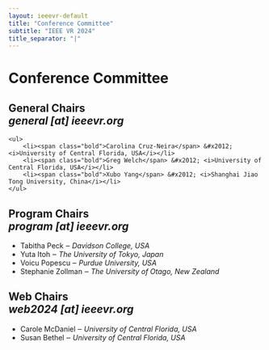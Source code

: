 ```yaml
---									
layout: ieeevr-default									
title: "Conference Committee"	
subtitle: "IEEE VR 2024"
title_separator: "|"
---
```

  
<h1>Conference Committee</h1>
<div>									
	<h2>General Chairs <div class="floatRight"><i class="fas fa-fw fa-envelope-square emailIcon" style=""></i><i class="emailText">general [at] ieeevr.org</i></div></h2>
					
	<ul>	
		<li><span class="bold">Carolina Cruz-Neira</span> &#x2012; <i>University of Central Florida, USA</i></li>			
		<li><span class="bold">Greg Welch</span> &#x2012; <i>University of Central Florida, USA</i></li>					
		<li><span class="bold">Xubo Yang</span> &#x2012; <i>Shanghai Jiao Tong University, China</i></li>
	</ul>					
</div>
<div>
	<h2>Program Chairs <div class="floatRight"><i class="fas fa-fw fa-envelope-square emailIcon" style=""></i><i class="emailText">program [at] ieeevr.org</i></div></h2>						
	<ul>							
		<li><span class="bold">Tabitha Peck</span> &#x2012; <i>Davidson College, USA</i></li>	
		<li><span class="bold">Yuta Itoh</span> &#x2012; <i>The University of Tokyo, Japan</i></li>	
		<li><span class="bold">Voicu Popescu</span> &#x2012; <i>Purdue University, USA</i></li>	
		<li><span class="bold">Stephanie Zollman</span> &#x2012; <i>The University of Otago, New Zealand</i></li>	
	</ul>				
</div>

<div>
	<h2>Web Chairs <div class="floatRight"><i class="fas fa-fw fa-envelope-square emailIcon" style=""></i><i class="emailText">web2024 [at] ieeevr.org</i></div></h2>						
	<ul>							
		<li><span class="bold">Carole McDaniel</span> &#x2012; <i>University of Central Florida, USA</i></li>	
		<li><span class="bold">Susan Bethel</span> &#x2012; <i>University of Central Florida, USA</i></li>
	</ul>				
</div>																
